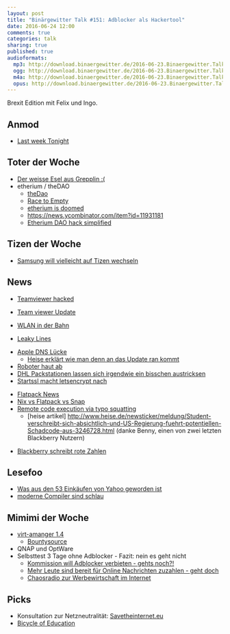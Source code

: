 ```yaml
---
layout: post
title: "Binärgewitter Talk #151: Adblocker als Hackertool"
date: 2016-06-24 12:00
comments: true
categories: talk
sharing: true
published: true
audioformats:
  mp3: http://download.binaergewitter.de/2016-06-23.Binaergewitter.Talk.151.mp3
  ogg: http://download.binaergewitter.de/2016-06-23.Binaergewitter.Talk.151.ogg
  m4a: http://download.binaergewitter.de/2016-06-23.Binaergewitter.Talk.151.m4a
  opus: http://download.binaergewitter.de/2016-06-23.Binaergewitter.Talk.151.opus
---
```

Brexit Edition mit Felix und Ingo. 

## Anmod
- [Last week Tonight]( https://www.youtube.com/watch?v=iAgKHSNqxa8 )

## Toter der Woche
- [Der weisse Esel aus Grepplin :(]( http://www.lvz.de/Mitteldeutschland/News/Weisser-Esel-im-Tierpark-stirbt-an-Ueberfuetterung )
- etherium / theDAO
  - [theDao](http://www.coindesk.com/the-dao-just-raised-50-million-but-what-is-it/ )
  - [Race to Empty]( http://vessenes.com/more-ethereum-attacks-race-to-empty-is-the-real-deal/ )
  - [etherium is doomed](http://nakamotoinstitute.org/mempool/ethereum-is-doomed/ )
  - https://news.ycombinator.com/item?id=11931181
  - [Etherium DAO hack simplified]( http://blog.erratasec.com/2016/06/etheriumdao-hack-similfied.html )

## Tizen der Woche
- [Samsung will vielleicht auf Tizen wechseln](http://www.mobilegeeks.de/artikel/umfrage-der-woche-sollte-samsung-fuer-tizen-auf-android-verzichten/ )


## News
- [Teamviewer hacked](http://www.inquisitr.com/3156809/teamviewer-accounts-hacked-users-claim/ )
* [Team viewer Update](http://www.kitguru.net/gaming/security-software/jon-martindale/teamviewer-hackers-are-stealing-hundreds-from-users/ )
- [WLAN in der Bahn](http://www.heise.de/newsticker/meldung/Bahn-verpflichtet-sich-zu-WLAN-in-allen-ICE-noch-2016-3245510.html )
 * [Leaky Lines]( https://de.wikipedia.org/wiki/Schlitzkabel )
- [Apple DNS Lücke](http://www.heise.de/newsticker/meldung/DNS-Sicherheitsluecke-bei-Apple-Weitere-Plattformen-betroffen-3244645.html )
    * [Heise erklärt wie man denn an das Update ran kommt](http://www.heise.de/mac-and-i/meldung/Kritische-Luecke-in-AirPort-Basisstationen-Unbedingt-Firmware-aktualisieren-3244470.html )
- [Roboter haut ab](http://www.mobilegeeks.de/news/roboter-verdrueckt-sich-selbststaendig-aus-dem-labor/ )
- [DHL Packstationen lassen sich irgendwie ein bisschen austricksen](http://www.heise.de/newsticker/meldung/DHL-Packstation-Sicherheitsluecke-beguenstigt-Missbrauch-der-fast-3000-Paketautomaten-3243343.html )
- [Startssl macht letsencrypt nach](http://www.heise.de/newsticker/meldung/StartEncrypt-Kostenlose-SSL-TLS-Zertifikate-von-StartCom-3241775.html )
* [Flatpack News]( http://www.heise.de/newsticker/meldung/Linux-Snap-Konkurrent-Flatpak-jetzt-offiziell-freigegeben-3246482.html )
 * [Nix vs Flatpack vs Snap]( https://www.reddit.com/r/linux/comments/4ohvur/nix_vs_snap_vs_flatpak_what_are_the_differences/ )
* [ Remote code execution via typo squatting]( http://arstechnica.com/security/2016/06/college-student-schools-govs-and-mils-on-perils-of-arbitrary-code-execution/ )
  - [heise artikel] http://www.heise.de/newsticker/meldung/Student-verschreibt-sich-absichtlich-und-US-Regierung-fuehrt-potentiellen-Schadcode-aus-3246728.html (danke Benny, einen von zwei letzten Blackberry Nutzern)
- [Blackberry schreibt rote Zahlen](http://www.heise.de/newsticker/meldung/Blackberry-haelt-trotz-roter-Zahlen-noch-an-Smartphones-fest-3247801.html )


## Lesefoo
- [Was aus den 53 Einkäufen von Yahoo geworden ist]( http://gizmodo.com/heres-what-happened-to-all-of-marissa-mayers-yahoo-acqu-1781980352?utm_source=nextdraft )
- [moderne Compiler sind schlau](http://lemire.me/blog/2016/05/23/the-surprising-cleverness-of-modern-compilers/ )

## Mimimi der Woche
- [virt-amanger 1.4](http://www.pro-linux.de/news/1/23675/virt-manager-14-mit-virgil-unterst%C3%BCtzung.html )
    * [Bountysource](https://www.bountysource.com/ )
- QNAP und OptWare
- Selbsttest 3 Tage ohne Adblocker - Fazit: nein es geht nicht
    - [Kommission will Adblocker verbieten - gehts noch?!](http://www.heise.de/newsticker/meldung/Bund-Laender-Kommission-prueft-Adblocker-Verbot-3240196.html )
    - [Mehr Leute sind bereit für Online Nachrichten zuzahlen - geht doch](http://www.heise.de/newsticker/meldung/Studie-Zahlungsbereitschaft-fuer-Online-Nachrichten-steigt-3245479.html )
    - [Chaosradio zur Werbewirtschaft im Internet](http://chaosradio.ccc.de/cr223.html )


## Picks
- Konsultation zur Netzneutralität: [Savetheinternet.eu](https://savetheinternet.eu/de/ )
- [Bicycle of Education]( https://mobile.twitter.com/Research_Tim/status/737757291437527040?s=09 )
